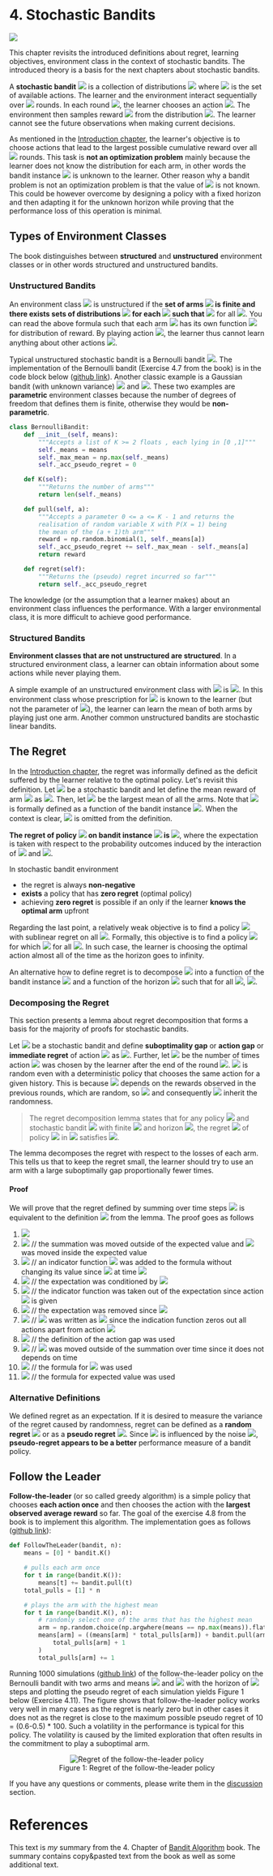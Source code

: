 # 4. Stochastic Bandits
<img width="" src="./assets/4_dices_small.jpg">

This chapter revisits the introduced definitions about regret, learning objectives, environment class in the context of stochastic bandits. The introduced theory is a basis for the next chapters about stochastic bandits.  

A **stochastic bandit** <img src="https://render.githubusercontent.com/render/math?math=v"> is a collection of distributions <img src="https://render.githubusercontent.com/render/math?math=(P_a: a \in A)"> where <img src="https://render.githubusercontent.com/render/math?math=A"> is the set of available actions. The learner and the environment interact sequentially over <img src="https://render.githubusercontent.com/render/math?math=n"> rounds. In each round <img src="https://render.githubusercontent.com/render/math?math=t \in \{1,2,...,n\}">, the learner chooses an action <img src="https://render.githubusercontent.com/render/math?math=A_t \in \A">. The environment then samples reward <img src="https://render.githubusercontent.com/render/math?math=X_t \in \mathbb{R}"> from the distribution <img src="https://render.githubusercontent.com/render/math?math=P_{A_t}">. The learner cannot see the future observations when making current decisions. 

As mentioned in the [Introduction chapter](1_introduction.md), the learner's objective is to choose actions that lead to the largest possible cumulative reward over all <img src="https://render.githubusercontent.com/render/math?math=n"> rounds. This task is **not an optimization problem** mainly because the learner does not know the distribution for each arm, in other words the bandit instance <img src="https://render.githubusercontent.com/render/math?math=v = (P_a: a \in A)"> is unknown to the learner. Other reason why a bandit problem is not an optimization problem is that the value of <img src="https://render.githubusercontent.com/render/math?math=n"> is not known. This could be however overcome by designing a policy with a fixed horizon and then adapting it for the unknown horizon while proving that the performance loss of this operation is minimal.  
 
## Types of Environment Classes
The book distinguishes between **structured** and **unstructured** environment classes or in other words structured and unstructured bandits.  

### Unstructured Bandits
An environment class <img src="https://render.githubusercontent.com/render/math?math=\varepsilon"> is unstructured if the **set of arms <img src="https://render.githubusercontent.com/render/math?math=A"> is finite and there exists sets of distributions <img src="https://render.githubusercontent.com/render/math?math=M_a"> for each <img src="https://render.githubusercontent.com/render/math?math=a \in A"> such that** <img src="https://render.githubusercontent.com/render/math?math=\varepsilon = \{v = (P_a: a \in A): P_a \in M_a"> for all <img src="https://render.githubusercontent.com/render/math?math=\a \in \A\}">. You can read the above formula such that each arm <img src="https://render.githubusercontent.com/render/math?math=a"> has its own function <img src="https://render.githubusercontent.com/render/math?math=P_a"> for distribution of reward. By playing action <img src="https://render.githubusercontent.com/render/math?math=a">, the learner thus cannot learn anything about other actions <img src="https://render.githubusercontent.com/render/math?math=b \neq a">.

Typical unstructured stochastic bandit is a Bernoulli bandit <img src="https://render.githubusercontent.com/render/math?math=\varepsilon_{B}^k = \{(B(\mu_i))_i : \mu \in [0,1]^k \}">. The implementation of the Bernoulli bandit (Exercise 4.7 from the book) is in the code block below ([github link](https://github.com/azikoss/bandit_summaries/blob/main/bandit/bernoulli.py)). Another classic example is a Gaussian bandit (with unknown variance) <img src="https://render.githubusercontent.com/render/math?math=\varepsilon_{N}^k = \{(N(\mu_i, \sigma_{i}^2))_i : \mu \in \mathbb{R}^k "> and <img src="https://render.githubusercontent.com/render/math?math=\sigma^2 \in [0,\inf)^k \}">. These two examples are **parametric** environment classes because the number of degrees of freedom that defines them is finite, otherwise they would be **non-parametric**.


```python
class BernoulliBandit:
    def __init__(self, means):
        """Accepts a list of K >= 2 floats , each lying in [0 ,1]"""
        self._means = means
        self._max_mean = np.max(self._means)
        self._acc_pseudo_regret = 0

    def K(self):
        """Returns the number of arms"""
        return len(self._means)

    def pull(self, a):
        """Accepts a parameter 0 <= a <= K - 1 and returns the
        realisation of random variable X with P(X = 1) being
        the mean of the (a + 1)th arm"""
        reward = np.random.binomial(1, self._means[a])
        self._acc_pseudo_regret += self._max_mean - self._means[a]
        return reward

    def regret(self):
        """Returns the (pseudo) regret incurred so far"""
        return self._acc_pseudo_regret
```

The knowledge (or the assumption that a learner makes) about an environment class influences the performance. With a larger environmental class, it is more difficult to achieve good performance.

### Structured Bandits
**Environment classes that are not unstructured are structured**. In a structured environment class, a learner can obtain information about some actions while never playing them. 

A simple example of an unstructured environment class with <img src="https://render.githubusercontent.com/render/math?math=A = \{1,2\}"> is <img src="https://render.githubusercontent.com/render/math?math=\varepsilon = \{(\mathrm{B}(\theta)), \mathrm{B}(1-\theta): \theta \in [0,1] \}">. In this environment class whose prescription for <img src="https://render.githubusercontent.com/render/math?math=\varepsilon"> is known to the learner (but not the parameter of <img src="https://render.githubusercontent.com/render/math?math=\theta">), the learner can  learn the mean of both arms by playing just one arm. Another common unstructured bandits are stochastic linear bandits. 

## The Regret
In the [Introduction chapter](1_introduction.md), the regret was informally defined as the deficit suffered by the learner relative to the optimal policy. Let's revisit this definition. Let <img src="https://render.githubusercontent.com/render/math?math=v = (P_a: a \in A)"> be a stochastic bandit and let define the mean reward of arm <img src="https://render.githubusercontent.com/render/math?math=a"> as <img src="https://render.githubusercontent.com/render/math?math=\mu_{a}(v) = \int_{\infinity}^{-\infinity} x \mathrm{d} P_a(x)">. Then, let <img src="https://render.githubusercontent.com/render/math?math=\mu^*(v) = \displaystyle\max_{a \in A} \mu_a(v)"> be the largest mean of all the arms. Note that <img src="https://render.githubusercontent.com/render/math?math=\mu_a(v)"> is formally defined as a function of the bandit instance <img src="https://render.githubusercontent.com/render/math?math=v">. When the context is clear, <img src="https://render.githubusercontent.com/render/math?math=v"> is omitted from the definition. 

**The regret of policy <img src="https://render.githubusercontent.com/render/math?math=\pi"> on bandit instance <img src="https://render.githubusercontent.com/render/math?math=v"> is <img src="https://render.githubusercontent.com/render/math?math=R_n(\pi, v) = n\mu^*(v) - \mathbf{E}[\sum_{t=1}^{\n} X_t]">**, where the expectation is taken with respect to the probability outcomes induced by the interaction of <img src="https://render.githubusercontent.com/render/math?math=\pi"> and <img src="https://render.githubusercontent.com/render/math?math=v">.

In stochastic bandit environment
 - the regret is always **non-negative**
 - **exists** a policy that has **zero regret** (optimal policy)
 - achieving **zero regret** is possible if an only if the learner **knows the optimal arm** upfront 
 
 Regarding the last point, a relatively weak objective is to find a policy <img src="https://render.githubusercontent.com/render/math?math=\pi"> with sublinear regret on all <img src="https://render.githubusercontent.com/render/math?math=v \in \varepsilon">. Formally, this objective is to find a policy <img src="https://render.githubusercontent.com/render/math?math=\pi"> for which <img src="https://render.githubusercontent.com/render/math?math=$\lim_{n \to \infinity} \dfrac{R_n(\pi, v)}{n} = n"> for all <img src="https://render.githubusercontent.com/render/math?math=v \in \varepsilon">. In such case, the learner is choosing the optimal action almost all of the time as the horizon goes to infinity. 

An alternative how to define regret is to decompose <img src="https://render.githubusercontent.com/render/math?math=R_n"> into a function of the bandit instance <img src="https://render.githubusercontent.com/render/math?math=C: \varepsilon \to [0, \infinity]"> and a function of the horizon <img src="https://render.githubusercontent.com/render/math?math=f: \mathbb{N} \to [0, \infinity)"> such that for all <img src="https://render.githubusercontent.com/render/math?math=n \in \mathbb{N}, v \in \varepsilon">, <img src="https://render.githubusercontent.com/render/math?math=R_n(\pi, v) \leq C(v)f(n)">. 

### Decomposing the Regret
This section presents a lemma about regret decomposition that forms a basis for the majority of proofs for stochastic bandits.  

Let <img src="https://render.githubusercontent.com/render/math?math=v = (P_a: a \in A)"> be a stochastic bandit and define **suboptimality gap** or **action gap** or **immediate regret** of action <img src="https://render.githubusercontent.com/render/math?math=a">  as <img src="https://render.githubusercontent.com/render/math?math=\Delta_a(v) = u^*(v) - u_a(v)">. Further, let <img src="https://render.githubusercontent.com/render/math?math=T_a(t) = \sum_{s=1}^{\t} \mathbb{1} \{A_s = a\}"> be the number of times action <img src="https://render.githubusercontent.com/render/math?math=a"> was chosen by the learner after the end of the round <img src="https://render.githubusercontent.com/render/math?math=t">. <img src="https://render.githubusercontent.com/render/math?math=T_a(t)"> is random even with a deterministic policy that chooses the same action for a given history. This is because <img src="https://render.githubusercontent.com/render/math?math=A_s">  depends on the rewards observed in the previous rounds, which are random, so <img src="https://render.githubusercontent.com/render/math?math=A_s"> and consequently <img src="https://render.githubusercontent.com/render/math?math=T_a(t)"> inherit the randomness.

>The regret decomposition lemma states that for any policy <img src="https://render.githubusercontent.com/render/math?math=\pi"> and stochastic bandit <img src="https://render.githubusercontent.com/render/math?math=v"> with finite <img src="https://render.githubusercontent.com/render/math?math=A"> and horizon <img src="https://render.githubusercontent.com/render/math?math=n \in \mathbb{N}">, the regret <img src="https://render.githubusercontent.com/render/math?math=R_n"> of policy <img src="https://render.githubusercontent.com/render/math?math=\pi"> in <img src="https://render.githubusercontent.com/render/math?math=v"> satisfies 
<img src="https://render.githubusercontent.com/render/math?math=R_n = \sum_{a \in A} \Delta_a \mathbb{E}[T_a(n)]">.

The lemma decomposes the regret with respect to the losses of each arm. This tells us that to keep the regret small, the learner should try to use an arm with a large suboptimally gap proportionally fewer times.

#### Proof
We will prove that the regret defined by summing over time steps <img src="https://render.githubusercontent.com/render/math?math=R_n = n\mu^* - \mathbb{E}[\sum_{t=1}^{\n} X_t]"> is equivalent to the definition <img src="https://render.githubusercontent.com/render/math?math=\sum_{a \in A} \Delta_a \mathbb{E}[T_a(n)]"> from the lemma. The proof goes as follows

1. <img src="https://render.githubusercontent.com/render/math?math=R_n = n\mu^* - \mathbb{E}[\sum_{t=1}^{\n} X_t]"> 
1. <img src="https://render.githubusercontent.com/render/math?math== \color{green}\sum_{t=1}^{n}\mathbb{E}[(u^* - X_t)]"> // the summation was moved outside of the expected value and <img src="https://render.githubusercontent.com/render/math?math=\mu^*"> was moved inside the expected value 
1. <img src="https://render.githubusercontent.com/render/math?math== \color{green}\sum_{a \in A} \color{black}\sum_{t=1}^{n}\mathbb{E}[(u^* - X_t)\color{green}\mathbb{I}\{A_t = a\}\color{black}]"> // an indicator function <img src="https://render.githubusercontent.com/render/math?math=\mathbb{I}"> was added to the formula without changing its value since  <img src="https://render.githubusercontent.com/render/math?math=\sum_{a \in A}\mathbb{I}\{A_t = a\} = 1"> at time <img src="https://render.githubusercontent.com/render/math?math=t"> 
1. <img src="https://render.githubusercontent.com/render/math?math== \sum_{a \in A} \sum_{t=1}^{n}\mathbb{E}[(u^* - X_t)\mathbb{I}\{A_t = a\}|\color{green}A_t)\color{black}] \color{green} P(A_t=a)"> // the expectation was conditioned by <img src="https://render.githubusercontent.com/render/math?math=A_t">
1. <img src="https://render.githubusercontent.com/render/math?math== \sum_{a \in A} \sum_{t=1}^{n}\color{green}\mathbb{I}\{A_t = a\}\color{black}\mathbb{E}[(u^* - X_t)|A_t] P(A_t=a)"> // the indicator function was taken out of the expectation since action <img src="https://render.githubusercontent.com/render/math?math=A_t"> is given
1. <img src="https://render.githubusercontent.com/render/math?math== \sum_{a \in A} \sum_{t=1}^{n}\mathbb{I}\{A_t = a\}\color{green}(u^* - u_{A_t})\color{black} P(A_t=a)"> // the expectation was removed since <img src="https://render.githubusercontent.com/render/math?math=\mathbb{E}[X_t|A_t] = u_{A_t}">
1. <img src="https://render.githubusercontent.com/render/math?math== \sum_{a \in A} \sum_{t=1}^{n}\mathbb{I}\{A_t = a\}(u^* - \color{green}u_{A_a}\color{black}) P(A_t=a)"> // <img src="https://render.githubusercontent.com/render/math?math=u_{A_t}"> was written as <img src="https://render.githubusercontent.com/render/math?math=u_{a}"> since the indication function zeros out all actions apart from action <img src="https://render.githubusercontent.com/render/math?math=a">
1. <img src="https://render.githubusercontent.com/render/math?math== \sum_{a \in A} \sum_{t=1}^{n}\mathbb{I}\{A_t = a\}\color{green}\Delta_a\color{black} P(A_t=a)"> // the definition of the action gap was used
1. <img src="https://render.githubusercontent.com/render/math?math== \sum_{a \in A} \color{green}\Delta_a\color{black} \sum_{t=1}^{n}\mathbb{I}\{A_t = a\} P(A_t=a)"> // <img src="https://render.githubusercontent.com/render/math?math=\Delta_a"> was moved outside of the summation over time since it does not depends on time
1. <img src="https://render.githubusercontent.com/render/math?math== \sum_{a \in A} \Delta_a \color{green}T_a(n)\color{black} P(A_t=a)"> // the formula for <img src="https://render.githubusercontent.com/render/math?math=T_a(n)"> was used
1. <img src="https://render.githubusercontent.com/render/math?math== \sum_{a \in A} \Delta_a \color{green}\mathbb{E}[T_a(n)]"> // the formula for expected value was used 
 

### Alternative Definitions
We defined regret as an expectation. If it is desired to measure the variance of the regret caused by randomness, regret can be defined as a **random regret** <img src="https://render.githubusercontent.com/render/math?math=\widetilde{R_n} = n\mu^{*} - \sum_{t=1}^{n}X_t"> or as a **pseudo regret** <img src="https://render.githubusercontent.com/render/math?math=\bar{R_n} = n\mu^{*} - \sum_{t=1}^{n}u_{A_t}">. Since  <img src="https://render.githubusercontent.com/render/math?math=\widetilde{R_n}"> is influenced by the noise <img src="https://render.githubusercontent.com/render/math?math=X_t - u_{A_t}">, **pseudo-regret appears to be a better** performance measure of a bandit policy.
 
## Follow the Leader 
**Follow-the-leader** (or so called greedy algorithm) is a simple policy that chooses **each action once** and then chooses the action with the **largest observed average reward** so far. The goal of the exercise 4.8 from the book is to implement this algorithm. The implementation goes as follows ([github link](https://github.com/azikoss/bandit_summaries/blob/main/policy/follow_the_leader.py)):   

```python
def FollowTheLeader(bandit, n):
    means = [0] * bandit.K()

    # pulls each arm once
    for t in range(bandit.K()):
        means[t] += bandit.pull(t)
    total_pulls = [1] * n

    # plays the arm with the highest mean
    for t in range(bandit.K(), n):
        # randomly select one of the arms that has the highest mean
        arm = np.random.choice(np.argwhere(means == np.max(means)).flatten())
        means[arm] = ((means[arm] * total_pulls[arm]) + bandit.pull(arm)) / (
            total_pulls[arm] + 1
        )
        total_pulls[arm] += 1
```

Running 1000 simulations ([github link](https://github.com/azikoss/bandit_summaries/blob/main/run/4_follow_the_leader_with_bernoulli_bandit.py)) of the follow-the-leader policy on the Bernoulli bandit with two arms and means <img src="https://render.githubusercontent.com/render/math?math=\mu_1=0.5"> and <img src="https://render.githubusercontent.com/render/math?math=\mu_2=0.6"> with the horizon of <img src="https://render.githubusercontent.com/render/math?math=n=100"> steps and plotting the pseudo regret of each simulation yields Figure 1 below (Exercise 4.11). The figure shows that follow-the-leader policy works very well in many cases as the regret is nearly zero but in other cases it does not as the regret is close to the maximum possible pseudo regret of 10 = (0.6-0.5) * 100. Such a volatility in the performance is typical for this policy. The volatility is caused by the limited exploration that often results in the commitment to play a suboptimal arm.  

<figure class="image" align="center">
  <img src="./assets/4_regret.png" alt="Regret of the follow-the-leader policy">
  <figcaption>Figure 1: Regret of the follow-the-leader policy</figcaption>
</figure> 

If you have any questions or comments, please write them in the [discussion](https://github.com/azikoss/bandit_summaries/discussions/categories/4-stochastic-bandits) section. 

# References
This text is *my* summary from the 4. Chapter of [Bandit Algorithm](https://tor-lattimore.com/downloads/book/book.pdf) book. The summary contains copy&pasted text from the book as well as some additional text. 
